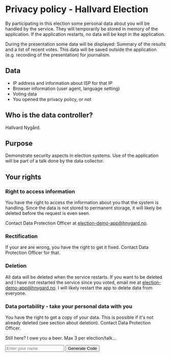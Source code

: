 

# Privacy policy - Hallvard Election

By participating in this election some personal data about you will be handled by the service. They will temporarily be stored in memory of the application. If the application restarts, no data will be kept in the application.

During the presentation some data will be displayed: Summary of the results and a list of recent votes. This data will be saved outside the application (e.g. recording of the presentation) for journalism.

## Data

- IP address and information about ISP for that IP
- Browser information (user agent, language setting)
- Voting data
- You opened the privacy policy, or not

## Who is the data controller?

Hallvard Nygård.

## Purpose

Demonstrate security aspects in election systems. Use of the application will be part of a talk done by the data collector.


## Your rights

### Right to access information

You have the right to access the information about you that the system is handling. Since the data is not stored to permanent storage, it will likely be deleted before the request is even seen.

Contact Data Protection Officer at election-demo-app@hnygard.no.

### Rectification

If your are are wrong, you have the right to get it fixed. Contact Data Protection Officer for that.

### Deletion

All data will be deleted when the service restarts. If you want to be deleted and I have not restarted the service since you voted, email me at election-demo-app@hnygard.no. I will likely restart the app to delete data from everyone.

### Data portability - take your personal data with you

You have the right to get a copy of your data. This is possible if it's not already deleted (see section about deletion). Contact Data Protection Officer.

Still here? I owe you a beer. Max 3 per election/talk...

<div id="beerForm">
  <input type="text" id="nameInput" placeholder="Enter your name" />
  <button onclick="generateCode()">Generate Code</button>
  <div id="codeResult" style="margin-top: 1rem; display: none;"></div>
</div>

<script>
function generateCode() {
  const name = document.getElementById('nameInput').value;
  if (!name) {
    alert('Please enter your name');
    return;
  }
  const code = Math.random().toString(36).substring(2, 8).toUpperCase();
  const result = document.getElementById('codeResult');
  result.innerHTML = `Your code: <strong>${code}</strong><br>Show this to Hallvard for your beer!`;
  result.style.display = 'block';
}
</script>
